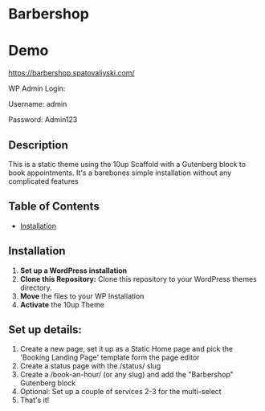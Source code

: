 # Barbershop

# Demo
https://barbershop.spatovaliyski.com/

WP Admin Login:

Username: admin

Password: Admin123

## Description

This is a static theme using the 10up Scaffold with a Gutenberg block to book appointments.
It's a barebones simple installation without any complicated features

## Table of Contents

- [Installation](#installation)

## Installation

1. **Set up a WordPress installation**
2. **Clone this Repository:** Clone this repository to your WordPress themes directory.
3. **Move** the files to your WP Installation
4. **Activate** the 10up Theme

## Set up details:
1. Create a new page, set it up as a Static Home page and pick the 'Booking Landing Page' template form the page editor
2.  Create a status page with the /status/ slug
3.  Create a /book-an-hour/ (or any slug) and add the "Barbershop" Gutenberg block
4.  Optional: Set up a couple of services 2-3 for the multi-select
5. That's it!
